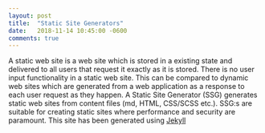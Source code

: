 ```yaml
---
layout: post
title:  "Static Site Generators"
date:   2018-11-14 10:45:00 -0600
comments: true
---
```

A static web site is a web site which is stored in a existing state and delivered to all users that request it exactly as it is stored. There is no user input functionality in a static web site. This can be compared to dynamic web sites which are generated from a web application as a response to each user request as they happen. A Static Site Generator (SSG) generates static web sites from content files (md, HTML, CSS/SCSS etc.). SSG:s are suitable for creating static sites where performance and security are paramount. This site has been generated using [Jekyll](https://jekyllrb.com/)